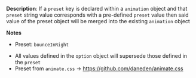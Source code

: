 __Description__: If a `preset` key is declared within a `animation` object and that `preset` string value corresponds with a pre-defined `preset` value then said value of the preset object will be merged into the existing `animation` object

__Notes__

+ Preset: `bounceInRight`
- All values defined in the `option` object will supersede those defined in the `preset`
- Preset from `animate.css` -> https://github.com/daneden/animate.css